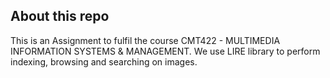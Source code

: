 ## About this repo ##
This is an Assignment to fulfil the course CMT422 - MULTIMEDIA INFORMATION SYSTEMS & MANAGEMENT.
We use LIRE library to perform indexing, browsing and searching on images.
